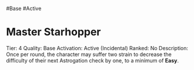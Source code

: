 #Base 
#Active 

# Master Starhopper
Tier: 4
Quality: Base
Activation: Active (Incidental)
Ranked: No
Description: Once per round, the character may suffer two strain to decrease the difficulty of their next Astrogation check by one, to a minimum of **Easy**.